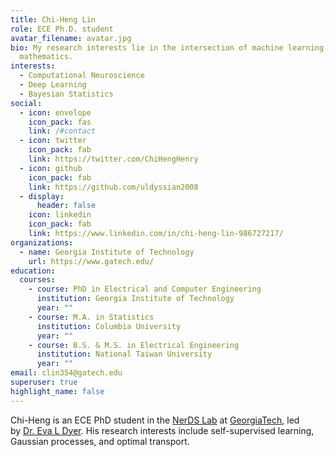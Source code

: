 ```yaml
---
title: Chi-Heng Lin
role: ECE Ph.D. student
avatar_filename: avatar.jpg
bio: My research interests lie in the intersection of machine learning and
  mathematics.
interests:
  - Computational Neuroscience
  - Deep Learning
  - Bayesian Statistics
social:
  - icon: envelope
    icon_pack: fas
    link: /#contact
  - icon: twitter
    icon_pack: fab
    link: https://twitter.com/ChiHengHenry
  - icon: github
    icon_pack: fab
    link: https://github.com/uldyssian2008
  - display:
      header: false
    icon: linkedin
    icon_pack: fab
    link: https://www.linkedin.com/in/chi-heng-lin-986727217/
organizations:
  - name: Georgia Institute of Technology
    url: https://www.gatech.edu/
education:
  courses:
    - course: PhD in Electrical and Computer Engineering
      institution: Georgia Institute of Technology
      year: ""
    - course: M.A. in Statistics
      institution: Columbia University
      year: ""
    - course: B.S. & M.S. in Electrical Engineering
      institution: National Taiwan University
      year: ""
email: clin354@gatech.edu
superuser: true
highlight_name: false
---
```

Chi-Heng is an ECE PhD student in the [NerDS Lab](https://dyerlab.gatech.edu/) at [GeorgiaTech](https://www.ece.gatech.edu), led by [Dr. Eva L Dyer](https://dyerlab.gatech.edu/people/pi-profile/). His research interests include self-supervised learning, Gaussian processes, and optimal transport.